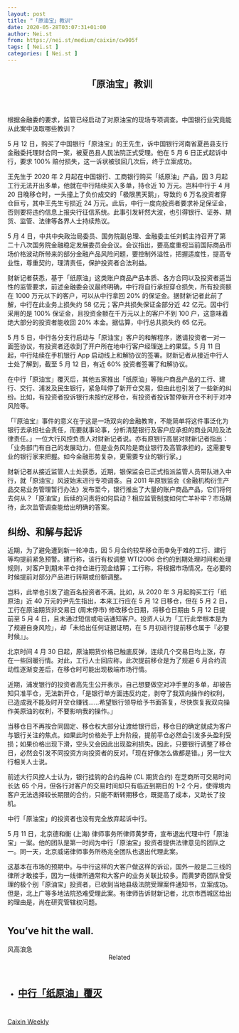 ```yaml
---
layout: post
title: "「原油宝」教训"
date: 2020-05-28T03:07:31+01:00
author: Nei.st
from: https://nei.st/medium/caixin/cw905f
tags: [ Nei.st ]
categories: [ Nei.st ]
---
```


<article class="post-20159 post type-post status-publish format-standard hentry category-caixin" id="post-20159"> <header class="page-header medium Archives"><div class="page-header__image"></div><div class="page-header__content"><h1 class="page-title text-align-center">「原油宝」教训</h1></div> </header><div class="entry-content aesop-entry-content" id="post-20159-content"><link as="font" crossorigin="anonymous" href="//cdn.jsdelivr.net/gh/0nd1jyU39XQ/_/glyph/font-face/0uIzqoZjSuJfvSBnvgXTcApMtcVhMcpr.woff" rel="preload" type="font/woff"/><link as="font" crossorigin="anonymous" href="//cdn.jsdelivr.net/gh/0nd1jyU39XQ/_/glyph/font-face/1sTnSLZWDKucPX6SAk.woff" rel="preload" type="font/woff"/><p class="blog-post__description">根据金融委的要求，监管已经启动了对原油宝的现场专项调查。中国银行业究竟能从此案中汲取哪些教训？</p><span id="more-20159"></span><div class="container img"></div><p>5 月 12 日，购买了中国银行「原油宝」的王先生，诉中国银行河南省夏邑县支行金融委托理财合同一案，被夏邑县人民法院正式受理。他在 5 月 6 日正式起诉中行，要求 100% 赔付损失，这一诉状被驳回几次后，终于立案成功。</p><p>王先生于 2020 年 2 月起在中国银行、工商银行购买「纸原油」产品，因 3 月起工行无法开出多单，他就在中行陆续买入多单，持仓近 10 万元。岂料中行于 4 月 20 日晚移仓时，一头撞上了负价成交的「极限黑天鹅」，导致约 6 万名投资者穿仓巨亏，其中王先生亏损近 24 万元。此后，中行一度向投资者要求补足保证金，否则要将违约信息上报央行征信系统。此事引发轩然大波，也引得银行、证券、期货、监管、法律等各界人士持续热议。</p><p>5 月 4 日，中共中央政治局委员、国务院副总理、金融委主任刘鹤主持召开了第二十八次国务院金融稳定发展委员会会议。会议指出，要高度重视当前国际商品市场价格波动所带来的部分金融产品风险问题，要控制外溢性，把握适度性，提高专业性，尊重契约，理清责任，保护投资者合法利益。</p><p>财新记者获悉，基于「纸原油」这类账户商品产品本质、各方合同以及投资者适当性的监管要求，前述金融委会议最终明确，中行将自行承担穿仓损失，所有投资额在 1000 万元以下的客户，可以从中行拿回 20% 的保证金。据财新记者此前了解，中行在此业务上损失约 58 亿元；客户共损失保证金部分近 42 亿元。因中行采用的是 100% 保证金，且投资金额在千万元以上的客户不到 100 户，这意味着绝大部分的投资者能收回 20% 本金。据估算，中行总共损失约 65 亿元。</p><p>5 月 5 日，中行各分支行启动与「原油宝」客户的和解程序，邀请投资者一对一面签协议，有投资者还收到了开户所在地中行客户经理送上的果篮。5 月 11 日起，中行陆续在手机银行 App 启动线上和解协议的签署。财新记者从接近中行人士处了解到，截至 5 月 12 日，有近 60% 投资者签署了和解协议。</p><div class="code-block code-block-1" style="margin: 8px 0; clear: both;"><div class="container ads_KbHEVhh8Rw"><div class="card card--blog post-sidebar"><div class="card-body"><div class="logo_ngcontent-kty-0"> </div><div class="iframe-blocker U6XAMK63Vh00WqvF2BacIQ"><div class="background-h60B"> </div><div class="WumZiPCS4MeMw4pxQ"> </div></div></div><div class="card-footer"><div class="card-footer-wrapper" layout="row bottom-left"></div></div></div></div></div><p>在中行「原油宝」覆灭后，其他五家推出「纸原油」等账户商品产品的工行、建行、交行、浦发及民生银行，紧急叫停了新开仓交易，但由此也引发了一些新的纠纷。比如，有投资者投诉银行未按约定移仓，有投资者投诉暂停新开仓不利于对冲风险等。</p><p>「『原油宝』事件的意义在于这是一场双向的金融教育，不能简单将这件事泛化为银行去承担社会责任，而要就事论事，分析清楚银行及客户应承担的商业风险及法律责任。」一位大行风控负责人对财新记者说。亦有原银行高层对财新记者指出：「业务部门有自己的发展动力，但是业务风险是商业银行及高管承担的，这需要专业的银行家来把握。如今金融形势复杂，更需要专业的银行家。」</p><p>财新记者从接近监管人士处获悉，近期，银保监会已正式指派监管人员带队进入中行，就「原油宝」风波始末进行专项调查。自 2011 年原银监会《金融机构衍生产品交易业务管理暂行办法》发布至今，银行推出了大量的账户商品产品，它们将何去何从？「原油宝」后续的问责将如何启动？相应监管制度如何亡羊补牢？市场期待，此次监管调查能给出明确的答案。</p><h2>纠纷、和解与起诉</h2><p>近期，为了避免遭到新一轮冲击，因 5 月合约较早移仓而幸免于难的工行、建行等均提前紧急预警。建行称，该行有权调整 WTI2006 合约的到期处理时间和处理规则，对客户到期未平仓持仓进行现金结算；工行称，将根据市场情况，在必要的时候提前对部分产品进行转期或份额调整。</p><p>岂料，此举也引发了逾百名投资者不满。比如，从 2020 年 3 月起购买工行「纸原油」近 40 万元的尹先生指出，本来工行应在 5 月 12 日移仓，但在 5 月 2 日，工行在原油期货非交易日 (周末停市) 修改移仓日期，将移仓日期由 5 月 12 日提前至 5 月 4 日，且未通过短信或电话通知客户。投资人认为「工行此举根本是为了规避自身风险」，却「未给出任何证据证明，在 5 月初进行提前移仓属于『必要时候』」。</p><p>北京时间 4 月 30 日起，原油期货价格已触底反弹，连续几个交易日均上涨，存在一些回暖行情。对此，工行人士回应称，此次提前移仓是为了规避 6 月合约流动性逐渐变差后，在移仓时可能出现极端市场行情。</p><div class="code-block code-block-1" style="margin: 8px 0; clear: both;"><div class="container ads_KbHEVhh8Rw"><div class="card card--blog post-sidebar"><div class="card-body"><div class="logo_ngcontent-kty-0"> </div><div class="iframe-blocker U6XAMK63Vh00WqvF2BacIQ"><div class="background-h60B"> </div><div class="WumZiPCS4MeMw4pxQ"> </div></div></div><div class="card-footer"><div class="card-footer-wrapper" layout="row bottom-left"></div></div></div></div></div><p>近期，浦发银行的投资者高先生公开表示，自己想要做空对冲手里的多单，却被告知只准平仓，无法新开仓，「是银行单方面违反约定，剥夺了我双向操作的权利，已造成我不能及时开空仓赚钱……希望银行领导给予书面答复，尽快恢复我双向操作美原油的权利，不要影响我的操作。」</p><p>当移仓日不再按合同固定、移仓权大部分让渡给银行后，移仓日的确定就成为客户与银行关注的焦点。如果此时价格处于上升阶段，提前平仓必然会引发多头盈利受损；如果价格出现下滑，空头又会因此出现盈利损失。因此，只要银行调整了移仓日，必然会引发不同投资方向投资者的反对。「现在好像怎么做都是错。」另一位大行相关人士说。</p><p>前述大行风控人士认为，银行挂钩的合约品种 (CL 期货合约) 在芝商所可交易时间长达 65 个月，但各行对客户的交易时间却只有临近到期日的 1–2 个月，使得境内客户无法选择较长期限的合约，只能不断转期移仓，既提高了成本，又助长了投机。</p><p>中行「原油宝」的投资者也没有完全放弃起诉中行。</p><p>5 月 11 日，北京德和衡 (上海) 律师事务所律师黄梦奇，宣布退出代理中行「原油宝」一案。他的团队是第一时间为中行「原油宝」投资者提供法律意见的团队之一。同一天，北京威诺律师事务所杨兆全团队也退出代理此案。</p><p>这基本在市场的预期中。与中行这样的大客户做这样的诉讼，国外一般是二三线的律所才敢接手，因为一线律所通常和大客户的业务关联比较多。而黄梦奇团队曾受理的极个别「原油宝」投资者，已收到当地县级法院受理案件通知书，立案成功。但是，北上广等多地法院恐难受理此案。有律师告诉财新记者，北京市西城区给出的理由是，尚在研究管辖权问题。</p><div class="code-block code-block-1" style="margin: 8px 0; clear: both;"><div class="container ads_KbHEVhh8Rw"><div class="card card--blog post-sidebar"><div class="card-body"><div class="logo_ngcontent-kty-0"> </div><div class="iframe-blocker U6XAMK63Vh00WqvF2BacIQ"><div class="background-h60B"> </div><div class="WumZiPCS4MeMw4pxQ"> </div></div></div><div class="card-footer"><div class="card-footer-wrapper" layout="row bottom-left"></div></div></div></div></div><div class="aesop-content-comp-wrap aesop-content-comp-columns-1" id="aesop-content-component"><div class="container img gfw edge"><div class="BarrierFailsafe__fullBarrier___2bFWd"><div class="aspectRatioPlaceholder nykpaywall"><div class="progressiveMedia" data-height="880" data-width="1040"> <img alt="" class="progressiveMedia-image lazyload" data-src="https://cdn.jsdelivr.net/gh/0nd1jyU39XQ/_/img/1/full-desktop@2x.png" src="https://cdn.jsdelivr.net/gh/0nd1jyU39XQ/_/img/1/full-desktop@2x.png"/></div></div><h1 class="BarrierFailsafe__header___1VGQh">You’ve hit the wall.</h1><div class="BarrierFailsafe__body___2hQxl">风高浪急 <a class="wdAUwEkxSXQjBoQ" href="https://nei.st/medium/j2c6srlbezlceyrdintsxq" rel="noopener noreferrer nofollow" target="_blank"><span class="svgIcon svgIcon--questionMark svgIcon--19px"></span></a></div></div></div></div><section class="jsx-1092709871 collection"> <header class="jsx-1092709871 container"> <span class="jsx-65431776 text-icon text-right size-md spacing-xxtight weight-medium"> <span class="jsx-65431776 text"><span class="jsx-1092709871">Related</span></span></span> </header><ul class="jsx-1092709871 collection-list"><li class="jsx-1092709871"> <section class="jsx-2013367371 container"><div class="jsx-2013367371 content no-cover type-collection"><div class="jsx-2013367371 left"> <a class="jsx-2013367371" href="https://nei.st/medium/caixin/cw902a"><h2 class="jsx-2996311878 sidebar">中行「纸原油」覆灭</h2></a></div></div> </section></li></ul> </section><div class="container qyoLgsBMfk2RyP6PZqEQUQ"><div class="TA9FsqtAclEQEnnC"><a class="q9pBoz6iftkg" href="https://nei.st/medium/caixin?source=cw905"><div class="ISq0AssRMiRdK46s31e1tA"><div class="VBC0sS11TRzyNj7ur4DqLQ"></div></div></a></div></div><div class="code-block code-block-2" style="margin: 8px 0; clear: both;"> <br/><div class="container ads_KbHEVhh8Rw"><div class="card card--blog post-sidebar"><div class="card-body"><div class="logo_ngcontent-kty-0"> </div><div class="iframe-blocker U6XAMK63Vh00WqvF2BacIQ"><div class="background-h60B"> </div><div class="WumZiPCS4MeMw4pxQ"> </div></div></div><div class="card-footer"><div class="card-footer-wrapper" layout="row bottom-left"></div></div></div></div></div></div> <footer class="entry-footer"><div class="categories icon-link"><a href="https://nei.st/category/medium/caixin" rel="category tag">Caixin Weekly</a></div> </footer></article>
